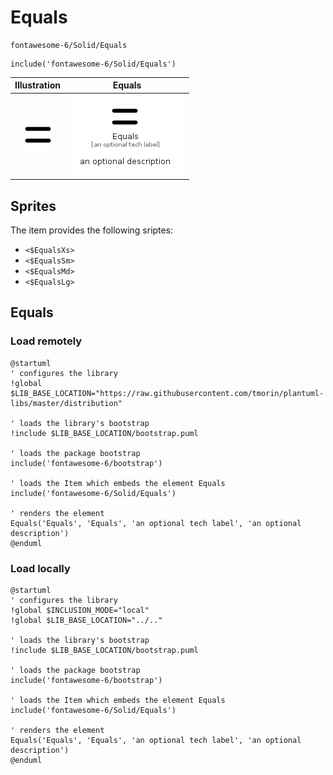 # Equals


```text
fontawesome-6/Solid/Equals
```

```text
include('fontawesome-6/Solid/Equals')
```



| Illustration | Equals |
| :---: | :---: |
| ![illustration for Illustration](../../fontawesome-6/Solid/Equals.png) | ![illustration for Equals](../../fontawesome-6/Solid/Equals.Local.png) |



## Sprites
The item provides the following sriptes:

- `<$EqualsXs>`
- `<$EqualsSm>`
- `<$EqualsMd>`
- `<$EqualsLg>`





## Equals

### Load remotely
```plantuml
@startuml
' configures the library
!global $LIB_BASE_LOCATION="https://raw.githubusercontent.com/tmorin/plantuml-libs/master/distribution"

' loads the library's bootstrap
!include $LIB_BASE_LOCATION/bootstrap.puml

' loads the package bootstrap
include('fontawesome-6/bootstrap')

' loads the Item which embeds the element Equals
include('fontawesome-6/Solid/Equals')

' renders the element
Equals('Equals', 'Equals', 'an optional tech label', 'an optional description')
@enduml
```

### Load locally
```plantuml
@startuml
' configures the library
!global $INCLUSION_MODE="local"
!global $LIB_BASE_LOCATION="../.."

' loads the library's bootstrap
!include $LIB_BASE_LOCATION/bootstrap.puml

' loads the package bootstrap
include('fontawesome-6/bootstrap')

' loads the Item which embeds the element Equals
include('fontawesome-6/Solid/Equals')

' renders the element
Equals('Equals', 'Equals', 'an optional tech label', 'an optional description')
@enduml
```

